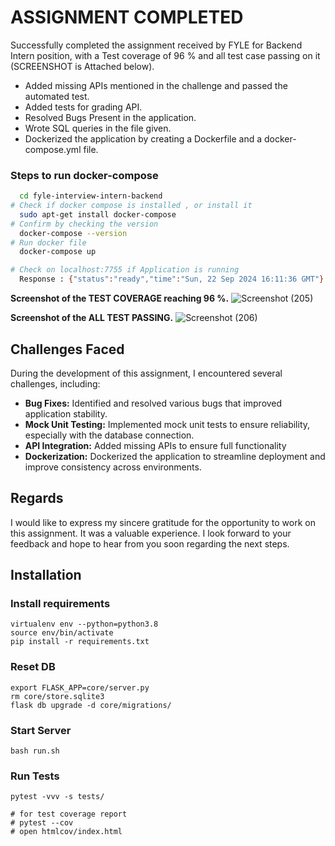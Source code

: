 # ASSIGNMENT COMPLETED

Successfully completed the assignment received by FYLE for Backend Intern position, with a Test coverage of 96 % and all test case passing on it (SCREENSHOT is Attached below). 
- Added missing APIs mentioned in the challenge and passed the automated test.
- Added tests for grading API.
- Resolved Bugs Present in the application.
- Wrote SQL queries in the file given.
- Dockerized the application by creating a Dockerfile and a docker-compose.yml file.

### Steps to run docker-compose 

```bash
  cd fyle-interview-intern-backend
# Check if docker compose is installed , or install it
  sudo apt-get install docker-compose
# Confirm by checking the version
  docker-compose --version
# Run docker file
  docker-compose up

# Check on localhost:7755 if Application is running 
  Response : {"status":"ready","time":"Sun, 22 Sep 2024 16:11:36 GMT"}
```


**Screenshot of the TEST COVERAGE reaching 96 %.**
![Screenshot (205)](https://github.com/user-attachments/assets/05d55c25-b6e2-4b2f-aa39-1402efbf237e)


**Screenshot of the ALL TEST PASSING.**
![Screenshot (206)](https://github.com/user-attachments/assets/cc07c400-a1a4-45f1-ba85-9a5a43c9ba6f)

## Challenges Faced

During the development of this assignment, I encountered several challenges, including:

- **Bug Fixes:** Identified and resolved various bugs that improved application stability.
- **Mock Unit Testing:** Implemented mock unit tests to ensure reliability, especially with the database connection.
- **API Integration:** Added missing APIs to ensure full functionality
- **Dockerization:** Dockerized the application to streamline deployment and improve consistency across environments.


## Regards

I would like to express my sincere gratitude for the opportunity to work on this assignment. It was a valuable experience. I look forward to your feedback and hope to hear from you soon regarding the next steps.

## Installation

### Install requirements

```
virtualenv env --python=python3.8
source env/bin/activate
pip install -r requirements.txt
```
### Reset DB

```
export FLASK_APP=core/server.py
rm core/store.sqlite3
flask db upgrade -d core/migrations/
```
### Start Server

```
bash run.sh
```
### Run Tests

```
pytest -vvv -s tests/

# for test coverage report
# pytest --cov
# open htmlcov/index.html
```
